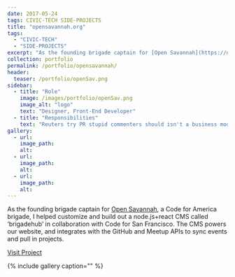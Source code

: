 ```yaml
---
date: 2017-05-24
tags: CIVIC-TECH SIDE-PROJECTS
title: "opensavannah.org"
tags:
  - "CIVIC-TECH"
  - "SIDE-PROJECTS"
excerpt: "As the founding brigade captain for [Open Savannah](https://opensavannah.org/), a Code for America brigade, I helped customize and"
collection: portfolio
permalink: /portfolio/opensavannah/
header:
  teaser: /portfolio/openSav.png
sidebar:
  - title: "Role"
    image: /images/portfolio/openSav.png
    image_alt: "logo"
    text: "Designer, Front-End Developer"
  - title: "Responsibilities"
    text: "Reuters try PR stupid commenters should isn't a business model"
gallery:
  - url:
    image_path:
    alt:
  - url:
    image_path:
    alt:
  - url:
    image_path:
    alt:
---
```


As the founding brigade captain for [Open Savannah](https://opensavannah.org/), a Code for America brigade, I helped customize and build out a node.js+react CMS called ‘brigadehub’ in collaboration with Code for San Francisco. The CMS powers our website, and integrates with the GitHub and Meetup APIs to sync events and pull in projects.

[Visit Project](http://opensavannah.org/)

{% include gallery caption="" %}
